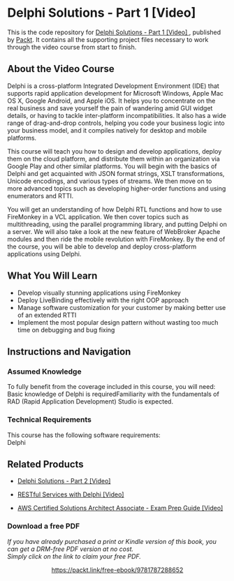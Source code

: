 # Delphi Solutions - Part 1 [Video] 
This is the code repository for [Delphi Solutions - Part 1 [Video] ](https://www.packtpub.com/application-development/delphi-solutions-part-1-video?utm_source=github&utm_medium=repository&utm_campaign=9781787288652), published by [Packt](https://www.packtpub.com/?utm_source=github). It contains all the supporting project files necessary to work through the video course from start to finish.
## About the Video Course
Delphi is a cross-platform Integrated Development Environment (IDE) that supports rapid application development for Microsoft Windows, Apple Mac OS X, Google Android, and Apple iOS. It helps you to concentrate on the real business and save yourself the pain of wandering amid GUI widget details, or having to tackle inter-platform incompatibilities. It also has a wide range of drag-and-drop controls, helping you code your business logic into your business model, and it compiles natively for desktop and mobile platforms. 

This course will teach you how to design and develop applications, deploy them on the cloud platform, and distribute them within an organization via Google Play and other similar platforms. You will begin with the basics of Delphi and get acquainted with JSON format strings, XSLT transformations, Unicode encodings, and various types of streams. We then move on to more advanced topics such as developing higher-order functions and using enumerators and RTTI. 

You will get an understanding of how Delphi RTL functions and how to use FireMonkey in a VCL application. We then cover topics such as multithreading, using the parallel programming library, and putting Delphi on a server. We will also take a look at the new feature of WebBroker Apache modules and then ride the mobile revolution with FireMonkey. By the end of the course, you will be able to develop and deploy cross-platform applications using Delphi.

<H2>What You Will Learn</H2>
<DIV class=book-info-will-learn-text>
<UL>
<LI>Develop visually stunning applications using FireMonkey 
<LI>Deploy LiveBinding effectively with the right OOP approach 
<LI>Manage software customization for your customer by making better use of an extended RTTI 
<LI>Implement the most popular design pattern without wasting too much time on debugging and bug fixing </LI></UL></DIV>

## Instructions and Navigation
### Assumed Knowledge
To fully benefit from the coverage included in this course, you will need:<br/>
Basic knowledge of Delphi is requiredFamiliarity with the fundamentals of RAD (Rapid Application Development) Studio is expected.
### Technical Requirements
This course has the following software requirements:<br/>
Delphi

## Related Products
* [Delphi Solutions - Part 2 [Video]](https://www.packtpub.com/application-development/delphi-solutions-part-2-video?utm_source=github&utm_medium=repository&utm_campaign=9781788299206)

* [RESTful Services with Delphi [Video]](https://www.packtpub.com/application-development/restful-services-delphi-video?utm_source=github&utm_medium=repository&utm_campaign=9781789951882)

* [AWS Certified Solutions Architect Associate - Exam Prep Guide [Video]](https://www.packtpub.com/virtualization-and-cloud/aws-certified-solutions-architect-associate-exam-prep-guide-video?utm_source=github&utm_medium=repository&utm_campaign=9781789535433)

### Download a free PDF

 <i>If you have already purchased a print or Kindle version of this book, you can get a DRM-free PDF version at no cost.<br>Simply click on the link to claim your free PDF.</i>
<p align="center"> <a href="https://packt.link/free-ebook/9781787288652">https://packt.link/free-ebook/9781787288652 </a> </p>